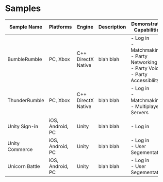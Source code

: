 # Samples

|Sample Name| Platforms| Engine| Description | Demonstrated Capabilities|
|-|-|-|-|-|
|BumbleRumble | PC, Xbox | C++ DirectX Native | blah blah | - Log in <br> - Matchmaking <br> - Party Networking <br> - Party Voice <br> - Party Accessibliity |
|ThunderRumble | PC, Xbox | C++ DirectX Native | blah blah | - Log in <br> - Matchmaking <br> - Multiplayer Servers |
|Unity Sign-in | iOS, Android, PC | Unity | blah blah | - Log in |
|Unity Commerce | iOS, Android, PC | Unity | blah blah | - Log in <br> - User Segementation |
|Unicorn Battle | iOS, Android, PC | Unity | blah blah | - Log in <br> - User Segementation |
